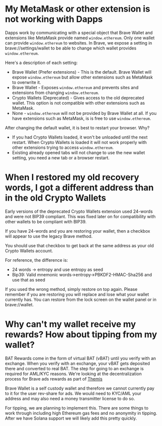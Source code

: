 # My MetaMask or other extension is not working with Dapps

Dapps work by communicating with a special object that Brave Wallet and extensions like MetaMask provide named `window.ethereum`.
Only one wallet can provide `window.ethereum` to websites.
In Brave, we expose a setting in brave://settings/wallet to be able to change which wallet provides `window.ethereum`.

Here's a description of each setting:
- Brave Wallet (Prefer extensions) - This is the default. Brave Wallet will expose `window.ethereum` but allow other extensions such as MetaMask to overwrite it.
- Brave Wallet - Exposes `window.ethereum` and prevents sites and extensions from changing `window.ethereum`.
- Crypto Wallets (Deprecated) - Gives access to the old deprecated wallet. This option is not compatible with other extensions such as MetaMask.
- None - `window.ethereum` will not be provided by Brave Wallet at all. If you have extensions such as MetaMask, is is free to use `window.ethereum`.

After changing the default wallet, it is best to restart your browser. Why?
- If you had Crypto Wallets loaded, it won't be unloaded until the next restart. When Crypto Wallets is loaded it will not work properly with other extensions trying to access `window.ethereum`.
- Existing already opened tabs will not change to use the new wallet setting, you need a new tab or a browser restart.

# When I restored my old recovery words, I got a different address than in the old Crypto Wallets

Early versions of the deprecated Crypto Wallets extension used 24-words and were not BIP39 compliant.
This was fixed later on for compatibility with other wallets to be compliant with BIP39.

If you have 24-words and you are restoring your wallet, then a checkbox will appear to use the legacy Brave method.

You should use that checkbox to get back at the same address as your old Crypto Wallets account.

For reference, the difference is:
- 24 words -> entropy and use entropy as seed
- Bip39: Valid mnemonic words->entropy->PBKDF2-HMAC-Sha256 and use that as seed

If you used the wrong method, simply restore on top again. Please remember if you are restoring you will replace and lose what your wallet currently has.  You can restore from the lock screen on the wallet panel or in brave://wallet. 

# Why can't my wallet receive my rewards? How about tipping from my wallet?

BAT Rewards come in the form of virtual BAT (vBAT) until you verify with an exchange. When you verify with an exchange, your vBAT gets deposited there and converted to real BAT.  The step for going to an exchange is required for AML/KYC reasons. We're looking at the decentralization process for Brave ads rewards as part of [Themis](https://brave.com/themis-rfcc-wrap-up/)

Brave Wallet is a self custody wallet and therefore we cannot currently pay to it for the user rev-share for ads. We would need to KYC/AML your address and may also need a money transmitter license to do so.

For tipping, we are planning to implement this. There are some things to work through including high Ethereum gas fees and no anonymity in tipping.  After we have Solana support we will likely add this pretty quickly.